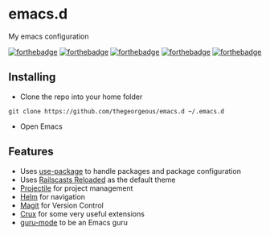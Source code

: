 # emacs.d
My emacs configuration

[![forthebadge](http://forthebadge.com/images/badges/fuck-it-ship-it.svg)](http://forthebadge.com)
[![forthebadge](http://forthebadge.com/images/badges/compatibility-emacs.svg)](http://forthebadge.com)
[![forthebadge](http://forthebadge.com/images/badges/no-ragrets.svg)](http://forthebadge.com)
[![forthebadge](http://forthebadge.com/images/badges/uses-git.svg)](http://forthebadge.com)
[![forthebadge](http://forthebadge.com/images/badges/winter-is-coming.svg)](http://forthebadge.com)

## Installing
* Clone the repo into your home folder
```
git clone https://github.com/thegeorgeous/emacs.d ~/.emacs.d
```

* Open Emacs

## Features

* Uses [use-package](https://github.com/jwiegley/use-package) to handle packages and package configuration
* Uses [Railscasts Reloaded](https://github.com/thegeorgeous/railscasts-reloaded-theme) as the default theme
* [Projectile](https://github.com/bbatsov/projectile) for project management
* [Helm](https://github.com/emacs-helm/helm) for navigation
* [Magit](https://www.magit.vc/) for Version Control
* [Crux](https://github.com/bbatsov/crux) for some very useful extensions
* [guru-mode](https://github.com/bbatsov/guru-mode) to be an Emacs guru
